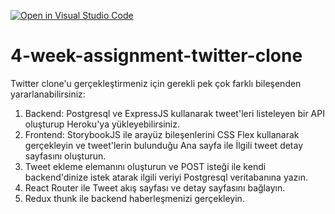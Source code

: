 [![Open in Visual Studio Code](https://classroom.github.com/assets/open-in-vscode-f059dc9a6f8d3a56e377f745f24479a46679e63a5d9fe6f495e02850cd0d8118.svg)](https://classroom.github.com/online_ide?assignment_repo_id=5959564&assignment_repo_type=AssignmentRepo)
# 4-week-assignment-twitter-clone
Twitter clone'u gerçekleştirmeniz için gerekli pek çok farklı bileşenden yararlanabilirsiniz:
1. Backend: Postgresql ve ExpressJS kullanarak tweet'leri listeleyen bir API oluşturup Heroku'ya yükleyebilirsiniz.
2. Frontend: StorybookJS ile arayüz bileşenlerini CSS Flex kullanarak gerçekleyin ve tweet'lerin bulunduğu Ana sayfa ile İlgili tweet detay sayfasını oluşturun.
3. Tweet ekleme elemanını oluşturun ve POST isteği ile kendi backend'dinize istek atarak ilgili veriyi Postgresql veritabanına yazın.
4. React Router ile Tweet akış sayfası ve detay sayfasını bağlayın.
5. Redux thunk ile backend haberleşmenizi gerçekleyin.
